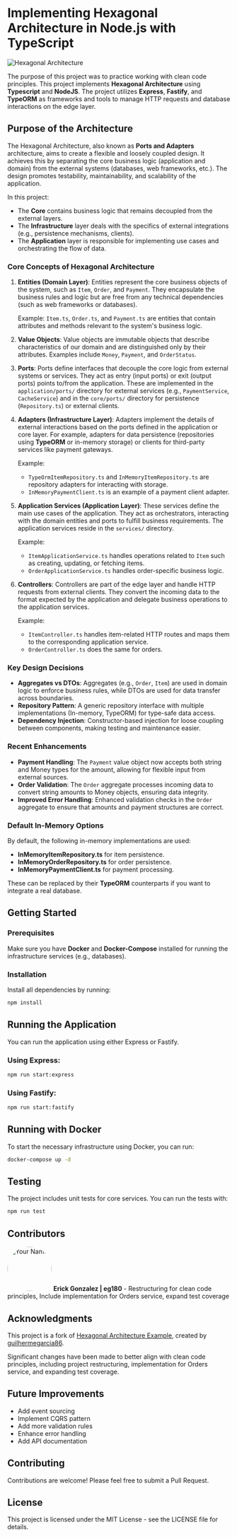 # Implementing Hexagonal Architecture in Node.js with TypeScript

![Hexagonal Architecture](https://upload.wikimedia.org/wikipedia/commons/thumb/7/75/Hexagonal_Architecture.svg/313px-Hexagonal_Architecture.svg.png)

The purpose of this project was to practice working with clean code principles. This project implements **Hexagonal Architecture** using **Typescript** and **NodeJS**. The project utilizes **Express**, **Fastify**, and **TypeORM** as frameworks and tools to manage HTTP requests and database interactions on the edge layer.

## Purpose of the Architecture

The Hexagonal Architecture, also known as **Ports and Adapters** architecture, aims to create a flexible and loosely coupled design. It achieves this by separating the core business logic (application and domain) from the external systems (databases, web frameworks, etc.). The design promotes testability, maintainability, and scalability of the application.

In this project:

- The **Core** contains business logic that remains decoupled from the external layers.
- The **Infrastructure** layer deals with the specifics of external integrations (e.g., persistence mechanisms, clients).
- The **Application** layer is responsible for implementing use cases and orchestrating the flow of data.

### Core Concepts of Hexagonal Architecture

1. **Entities (Domain Layer)**:
   Entities represent the core business objects of the system, such as `Item`, `Order`, and `Payment`. They encapsulate the business rules and logic but are free from any technical dependencies (such as web frameworks or databases).

   Example: `Item.ts`, `Order.ts`, and `Payment.ts` are entities that contain attributes and methods relevant to the system's business logic.

2. **Value Objects**:
   Value objects are immutable objects that describe characteristics of our domain and are distinguished only by their attributes. Examples include `Money`, `Payment`, and `OrderStatus`.

3. **Ports**:
   Ports define interfaces that decouple the core logic from external systems or services. They act as entry (input ports) or exit (output ports) points to/from the application. These are implemented in the `application/ports/` directory for external services (e.g., `PaymentService`, `CacheService`) and in the `core/ports/` directory for persistence (`Repository.ts`) or external clients.

4. **Adapters (Infrastructure Layer)**:
   Adapters implement the details of external interactions based on the ports defined in the application or core layer. For example, adapters for data persistence (repositories using **TypeORM** or in-memory storage) or clients for third-party services like payment gateways.

   Example:

   - `TypeOrmItemRepository.ts` and `InMemoryItemRepository.ts` are repository adapters for interacting with storage.
   - `InMemoryPaymentClient.ts` is an example of a payment client adapter.

5. **Application Services (Application Layer)**:
   These services define the main use cases of the application. They act as orchestrators, interacting with the domain entities and ports to fulfill business requirements. The application services reside in the `services/` directory.

   Example:

   - `ItemApplicationService.ts` handles operations related to `Item` such as creating, updating, or fetching items.
   - `OrderApplicationService.ts` handles order-specific business logic.

6. **Controllers**:
   Controllers are part of the edge layer and handle HTTP requests from external clients. They convert the incoming data to the format expected by the application and delegate business operations to the application services.

   Example:

   - `ItemController.ts` handles item-related HTTP routes and maps them to the corresponding application service.
   - `OrderController.ts` does the same for orders.

### Key Design Decisions

- **Aggregates vs DTOs**: Aggregates (e.g., `Order`, `Item`) are used in domain logic to enforce business rules, while DTOs are used for data transfer across boundaries.
- **Repository Pattern**: A generic repository interface with multiple implementations (In-memory, TypeORM) for type-safe data access.
- **Dependency Injection**: Constructor-based injection for loose coupling between components, making testing and maintenance easier.

### Recent Enhancements

- **Payment Handling**: The `Payment` value object now accepts both string and Money types for the amount, allowing for flexible input from external sources.
- **Order Validation**: The `Order` aggregate processes incoming data to convert string amounts to Money objects, ensuring data integrity.
- **Improved Error Handling**: Enhanced validation checks in the `Order` aggregate to ensure that amounts and payment structures are correct.

### Default In-Memory Options

By default, the following in-memory implementations are used:

- **InMemoryItemRepository.ts** for item persistence.
- **InMemoryOrderRepository.ts** for order persistence.
- **InMemoryPaymentClient.ts** for payment processing.

These can be replaced by their **TypeORM** counterparts if you want to integrate a real database.

## Getting Started

### Prerequisites

Make sure you have **Docker** and **Docker-Compose** installed for running the infrastructure services (e.g., databases).

### Installation

Install all dependencies by running:

```bash
npm install
```

## Running the Application

You can run the application using either Express or Fastify.

### Using Express:

```bash
npm run start:express
```

### Using Fastify:

```bash
npm run start:fastify
```

## Running with Docker

To start the necessary infrastructure using Docker, you can run:

```bash
docker-compose up -d
```

## Testing

The project includes unit tests for core services. You can run the tests with:

```bash
npm run test
```

## Contributors

<img src="https://github.com/eg180.png?s=35" alt="Your Name" style="border-radius: 50%; width: 100px; height: 100px;" /> **Erick Gonzalez | eg180** - Restructuring for clean code principles, Include implementation for Orders service, expand test coverage

## Acknowledgments

This project is a fork of [Hexagonal Architecture Example](https://github.com/guilhermegarcia86/hexagonal-example), created by [guilhermegarcia86](https://github.com/guilhermegarcia86/hexagonal-example).

Significant changes have been made to better align with clean code principles, including project restructuring, implementation for Orders service, and expanding test coverage.

## Future Improvements

- Add event sourcing
- Implement CQRS pattern
- Add more validation rules
- Enhance error handling
- Add API documentation

## Contributing

Contributions are welcome! Please feel free to submit a Pull Request.

## License

This project is licensed under the MIT License - see the LICENSE file for details.
